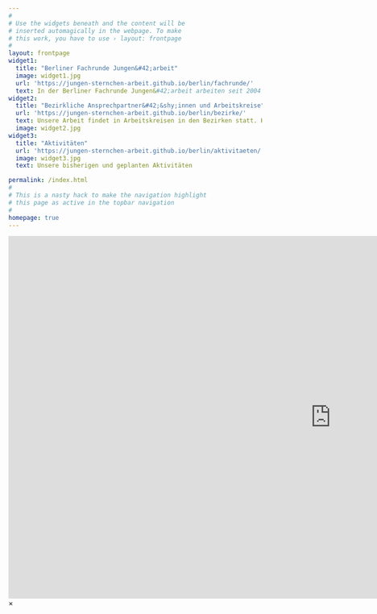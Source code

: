 ```yaml
---
#
# Use the widgets beneath and the content will be
# inserted automagically in the webpage. To make
# this work, you have to use › layout: frontpage
#
layout: frontpage
widget1:
  title: "Berliner Fachrunde Jungen&#42;arbeit"
  image: widget1.jpg
  url: 'https://jungen-sternchen-arbeit.github.io/berlin/fachrunde/'
  text: In der Berliner Fachrunde Jungen&#42;arbeit arbeiten seit 2004 Vertreter&#42;innen der Bezirke Berlins und einiger Fachträger mit dem Ziel zusammen, geschlechterreflektierte Jungen&#42;arbeit in allen pädagogischen Feldern zu verankern und zur Qualitätssicherung beizutragen.
widget2:
  title: "Bezirkliche Ansprechpartner&#42;&shy;innen und Arbeitskreise"
  url: 'https://jungen-sternchen-arbeit.github.io/berlin/bezirke/'
  text: Unsere Arbeit findet in Arbeitskreisen in den Bezirken statt. Hier finden Sie die Ansprechpartner&#42;innen.
  image: widget2.jpg
widget3:
  title: "Aktivitäten"
  url: 'https://jungen-sternchen-arbeit.github.io/berlin/aktivitaeten/'
  image: widget3.jpg
  text: Unsere bisherigen und geplanten Aktivitäten

permalink: /index.html
#
# This is a nasty hack to make the navigation highlight
# this page as active in the topbar navigation
#
homepage: true
---
```


<div id="videoModal" class="reveal-modal large" data-reveal="">
  <div class="flex-video widescreen vimeo" style="display: block;">
    <iframe width="1280" height="720" src="https://www.youtube.com/embed/3b5zCFSmVvU" frameborder="0" allowfullscreen></iframe>
  </div>
  <a class="close-reveal-modal">&#215;</a>
</div>
